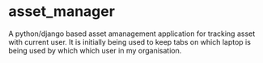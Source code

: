 # asset_manager
A python/django based asset amanagement application for tracking asset with current user. It is initially being used to keep tabs on which laptop is being used by which which user in my organisation.
